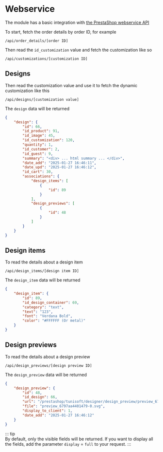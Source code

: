 # Webservice

The module has a basic integration
with [the PrestaShop webservice API](https://devdocs.prestashop.com/1.7/webservice/)

To start, fetch the order details by order ID, for example

```
/api/order_details/[order ID]
```

Then read the `id_customization` value and fetch the customization like so

```
/api/customizations/[customization ID]
```

## Designs

Then read the customization value and use it to fetch the dynamic customization like this

```
/api/designs/[customization value]
```

The `design` data will be returned

```json
{
    "design": {
        "id": 66,
        "id_product": 91,
        "id_image": 45,
        "id_customization": 120,
        "quantity": 1,
        "id_customer": 2,
        "id_guest": 9,
        "summary": "<div> ... html summary ... </div>",
        "date_add": "2025-01-27 16:46:11",
        "date_upd": "2025-01-27 16:46:12",
        "id_cart": 30,
        "associations": {
            "design_items": [
                {
                    "id": 89
                }
            ],
            "design_previews": [
                {
                    "id": 48
                }
            ]
        }
    }
}
```

## Design items

To read the details about a design item

```
/api/design_items/[design item ID]
```

The `design_item` data will be returned

```json
{
    "design_item": {
        "id": 89,
        "id_design_container": 69,
        "category": "text",
        "text": "123",
        "font": "Verdana Bold",
        "color": "#FFFFFF (Or metal)"
    }
}
```

## Design previews

To read the details about a design preview

```
/api/design_previews/[design preview ID]
```

The `design_preview` data will be returned

```json
{
    "design_preview": {
        "id": 48,
        "id_design": 66,
        "url": "/prestashop/tunisoft/designer/design_preview/preview_6797aa4401479-0.svg",
        "file": "preview_6797aa4401479-0.svg",
        "display_to_client": 1,
        "date_add": "2025-01-27 16:46:12"
    }
}
```

::: tip  
By default, only the visible fields will be returned. If you want to display all the fields, add the
parameter `display` = `full` to your request.
::: 
